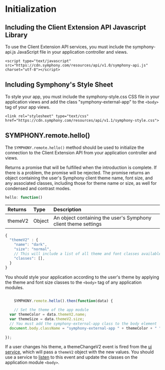 # Initialization

## Including the Client Extension API Javascript Library

To use the Client Extension API services, you must include the symphony-api.js JavaScript file in your application controller and views.

```markup
<script type="text/javascript" src="https://cdn.symphony.com/resources/api/v1.0/symphony-api.js" charset="utf-8"></script>
```

## Including Symphony's Style Sheet

To style your app, you must include the symphony-style.css CSS file in your application views and add the class "symphony-external-app" to the `<body>` tag of your app views.

```markup
<link rel="stylesheet" type="text/css" href="https://cdn.symphony.com/resources/api/v1.1/symphony-style.css">
```

## SYMPHONY.remote.hello\(\)

The `SYMPHONY.remote.hello()` method should be used to initialize the connection to the Client Extension API from your application controller and views.

Returns a promise that will be fulfilled when the introduction is complete. If there is a problem, the promise will be rejected. The promise returns an object containing the user's Symphony client theme name, font size, and any associated classes, including those for theme name or size, as well for condensed and contrast modes.

```javascript
hello: function()
```

| Returns | Type | Description |
| :--- | :--- | :--- |
| themeV2 | Object | An object containing the user's Symphony client theme settings |

```javascript
{
  "themeV2" : {
    "name": "dark",
    "size": "normal",
    // This will include a list of all theme and font classes available.
    "classes": [],
  }
}
```

You should style your application according to the user's theme by applying the theme and font size classes to the `<body>` tag of any application modules.

```javascript

	SYMPHONY.remote.hello().then(function(data) {
	
	// Set the theme of the app module
  var themeColor = data.themeV2.name;
  var themeSize = data.themeV2.size;
  // You must add the symphony-external-app class to the body element
  document.body.className = "symphony-external-app " + themeColor + " " + themeSize;
  
});
```

If a user changes his theme, a themeChangeV2 event is fired from the [ui service](extension-api-services/ui-service/), which will pass a `themeV2` object with the new values. You should use a service to [listen](extension-api-services/service-interface.md#listen) to this event and update the classes on the application module `<body>`.  


